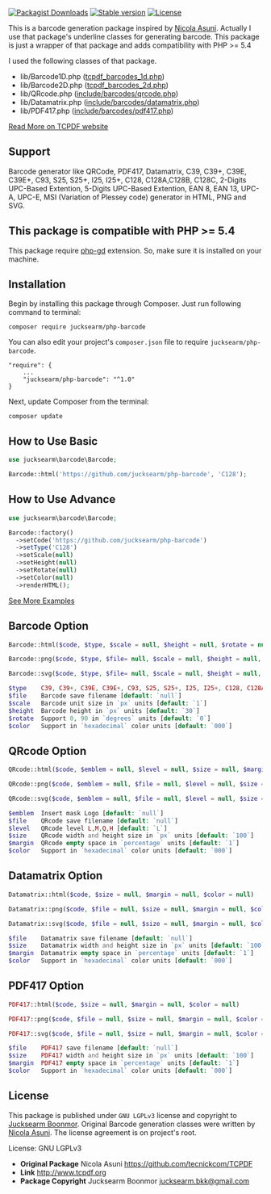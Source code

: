 [![Packagist Downloads](https://img.shields.io/packagist/dt/jucksearm/php-barcode.svg)](https://packagist.org/packages/jucksearm/php-barcode) [![Stable version](https://img.shields.io/packagist/v/jucksearm/php-barcode.svg)](https://packagist.org/packages/jucksearm/php-barcode) [![License](https://img.shields.io/packagist/l/jucksearm/php-barcode.svg)](https://packagist.org/packages/jucksearm/php-barcode)

This is a barcode generation package inspired by [Nicola Asuni](https://github.com/tecnickcom/TCPDF). Actually I use that package's underline classes for generating barcode. This package is just a wrapper of that package and adds compatibility with PHP >= 5.4

I used the following classes of that package.

- lib/Barcode1D.php ([tcpdf_barcodes_1d.php](https://github.com/tecnickcom/TCPDF/blob/master/tcpdf_barcodes_1d.php))
- lib/Barcode2D.php ([tcpdf_barcodes_2d.php](https://github.com/tecnickcom/TCPDF/blob/master/tcpdf_barcodes_2d.php))
- lib/QRcode.php ([include/barcodes/qrcode.php](https://github.com/tecnickcom/TCPDF/blob/master/include/barcodes/qrcode.php))
- lib/Datamatrix.php ([include/barcodes/datamatrix.php](https://github.com/tecnickcom/TCPDF/blob/master/include/barcodes/datamatrix.php))
- lib/PDF417.php ([include/barcodes/pdf417.php](https://github.com/tecnickcom/TCPDF/blob/master/include/barcodes/pdf417.php))

[Read More on TCPDF website](http://www.tcpdf.org)

## Support
Barcode generator like QRCode, PDF417, Datamatrix, C39, C39+, C39E, C39E+, C93, S25, S25+, I25, I25+, C128, C128A,C128B, C128C, 2-Digits UPC-Based Extention, 5-Digits UPC-Based Extention, EAN 8, EAN 13, UPC-A, UPC-E, MSI (Variation of Plessey code) generator in HTML, PNG and SVG.

## This package is compatible with PHP >= 5.4

This package require [php-gd](http://php.net/manual/en/book.image.php) extension. So, make sure it is installed on your machine.

## Installation

Begin by installing this package through Composer. Just run following command to terminal:

```
composer require jucksearm/php-barcode
```

You can also edit your project's `composer.json` file to require `jucksearm/php-barcode`.

```
"require": {
    ...
    "jucksearm/php-barcode": "^1.0"
}
```

Next, update Composer from the terminal:

```
composer update
```
## How to Use Basic
```php
use jucksearm\barcode\Barcode;

Barcode::html('https://github.com/jucksearm/php-barcode', 'C128');
```
## How to Use Advance
```php
use jucksearm\barcode\Barcode;

Barcode::factory()
  ->setCode('https://github.com/jucksearm/php-barcode')
  ->setType('C128')
  ->setScale(null)
  ->setHeight(null)
  ->setRotate(null)
  ->setColor(null)
  ->renderHTML();
```
[See More Examples](https://github.com/jucksearm/php-barcode/tree/master/examples)

## Barcode Option

```php
Barcode::html($code, $type, $scale = null, $height = null, $rotate = null, $color = null)

Barcode::png($code, $type, $file= null, $scale = null, $height = null, $rotate = null, $color = null)

Barcode::svg($code, $type, $file= null, $scale = null, $height = null, $rotate = null, $color = null)
```

```php
$type    C39, C39+, C39E, C39E+, C93, S25, S25+, I25, I25+, C128, C128A, C128B, C128C, EAN2, EAN5, EAN8, EAN13, UPCA, UPCE, MSI, MSI+, POSTNET, PLANET, RMS4CC, KIX, IMB, CODABAR, CODE11, PHARMA, PHARMA2T
$file    Barcode save filename [default: `null`]
$scale   Barcode unit size in `px` units [default: `1`]
$height  Barcode height in `px` units [default: `30`]
$rotate  Support 0, 90 in `degrees` units [default: `0`]
$color   Support in `hexadecimal` color units [default: `000`]
```

## QRcode Option

```php
QRcode::html($code, $emblem = null, $level = null, $size = null, $margin = null, $color = null)

QRcode::png($code, $emblem = null, $file = null, $level = null, $size = null, $margin = null, $color = null)

QRcode::svg($code, $emblem = null, $file = null, $level = null, $size = null, $margin = null, $color = null)
```

```php
$emblem  Insert mask Logo [default: `null`]
$file    QRcode save filename [default: `null`]
$level   QRcode level L,M,Q,H [default: `L`]
$size    QRcode width and height size in `px` units [default: `100`]
$margin  QRcode empty space in `percentage` units [default: `1`]
$color   Support in `hexadecimal` color units [default: `000`]
```

## Datamatrix Option

```php
Datamatrix::html($code, $size = null, $margin = null, $color = null)

Datamatrix::png($code, $file = null, $size = null, $margin = null, $color = null)

Datamatrix::svg($code, $file = null, $size = null, $margin = null, $color = null)
```

```php
$file    Datamatrix save filename [default: `null`]
$size    Datamatrix width and height size in `px` units [default: `100`]
$margin  Datamatrix empty space in `percentage` units [default: `1`]
$color   Support in `hexadecimal` color units [default: `000`]
```

## PDF417 Option

```php
PDF417::html($code, $size = null, $margin = null, $color = null)

PDF417::png($code, $file = null, $size = null, $margin = null, $color = null)

PDF417::svg($code, $file = null, $size = null, $margin = null, $color = null)
```

```php
$file    PDF417 save filename [default: `null`]
$size    PDF417 width and height size in `px` units [default: `100`]
$margin  PDF417 empty space in `percentage` units [default: `1`]
$color   Support in `hexadecimal` color units [default: `000`]
```

## License

This package is published under `GNU LGPLv3` license and copyright to [Jucksearm Boonmor](https://github.com/jucksearm/php-barcode). Original Barcode generation classes were written by [Nicola Asuni](https://github.com/tecnickcom/barcode). The license agreement is on project's root.

License: GNU LGPLv3
* **Original Package**      Nicola Asuni https://github.com/tecnickcom/TCPDF
* **Link**                  http://www.tcpdf.org
* **Package Copyright**     Jucksearm Boonmor <jucksearm.bkk@gmail.com>